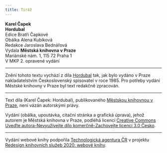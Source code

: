 ```yaml
---
title: Tiráž
---
```


**Karel Čapek**  
**Hordubal**  
Edice Bratři Čapkové  
Obálka Alena Kubíková  
Redakce Jaroslava Bednářová  
Vydala **Městská knihovna v Praze**  
Mariánské nám. 1, 115 72 Praha 1  
V MKP 2. opravené vydání  
[^1]: Bíro (mad.) – starosta. _Pozn. red._  
[^2]: Kaštel – opevněné venkovské sídlo. _Pozn. red_.  
[^3]: Parobek – čeledín, pacholek. _Pozn. red_.  
[^4]: Fajt (z angl. fight) –  rvát se. _Pozn. red_.  
[^5]: Vároš (mad.) – město. _Pozn. red_.  
V MKP 1. elektronické vydání z 7. 10. 2022.

***

Znění tohoto textu vychází z díla [Hordubal](https://search.mlp.cz/cz/titul/hordubal-povetron-obycejny-zivot/724/) tak, jak bylo vydáno v Praze nakladatelstvím Československý spisovatel v roce 1985. Pro potřeby vydání Městské knihovny v Praze byl text redakčně zpracován.

***


Text díla (Karel Čapek: Hordubal), publikovaného [Městskou knihovnou v Praze](https://www.mlp.cz/cz/), není vázán autorskými právy.


Vydání (obálka, upoutávka, citační stránka a grafická úprava), jehož autorem je Městská knihovna v Praze, podléhá licenci [Creative Commons Uveďte autora-Nevyužívejte dílo komerčně-Zachovejte licenci 3.0 Česko](https://creativecommons.org/licenses/by-nc-sa/3.0/cz/).

***

Vydání webové knihy podpořila [Technologická agentura ČR](https://www.tacr.cz/) v projektu [Redesign knihovních služeb 2020: webové knihy](https://starfos.tacr.cz/cs/project/TL04000391).